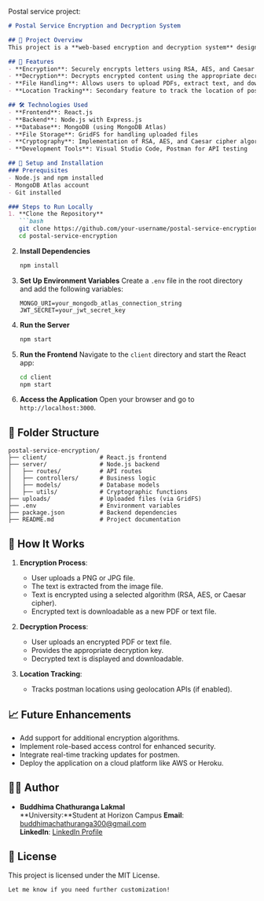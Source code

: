 Postal service project:

```markdown
# Postal Service Encryption and Decryption System

## 📜 Project Overview
This project is a **web-based encryption and decryption system** designed for the postal service to ensure the confidentiality and security of sensitive letters. The system enables users to upload PDFs, extract text, encrypt it using cryptographic algorithms, and download the encrypted content. It also supports decryption of encrypted PDFs using the appropriate keys.

## 🌟 Features
- **Encryption**: Securely encrypts letters using RSA, AES, and Caesar cipher algorithms.
- **Decryption**: Decrypts encrypted content using the appropriate decryption keys.
- **File Handling**: Allows users to upload PDFs, extract text, and download the encrypted or decrypted content as a PDF or text file.
- **Location Tracking**: Secondary feature to track the location of postmen.

## 🛠️ Technologies Used
- **Frontend**: React.js
- **Backend**: Node.js with Express.js
- **Database**: MongoDB (using MongoDB Atlas)
- **File Storage**: GridFS for handling uploaded files
- **Cryptography**: Implementation of RSA, AES, and Caesar cipher algorithms
- **Development Tools**: Visual Studio Code, Postman for API testing

## 🚀 Setup and Installation
### Prerequisites
- Node.js and npm installed
- MongoDB Atlas account
- Git installed

### Steps to Run Locally
1. **Clone the Repository**
   ```bash
   git clone https://github.com/your-username/postal-service-encryption.git
   cd postal-service-encryption
   ```

2. **Install Dependencies**
   ```bash
   npm install
   ```

3. **Set Up Environment Variables**
   Create a `.env` file in the root directory and add the following variables:
   ```
   MONGO_URI=your_mongodb_atlas_connection_string
   JWT_SECRET=your_jwt_secret_key
   ```

4. **Run the Server**
   ```bash
   npm start
   ```

5. **Run the Frontend**
   Navigate to the `client` directory and start the React app:
   ```bash
   cd client
   npm start
   ```

6. **Access the Application**
   Open your browser and go to `http://localhost:3000`.

## 📂 Folder Structure
```
postal-service-encryption/
├── client/               # React.js frontend
├── server/               # Node.js backend
│   ├── routes/           # API routes
│   ├── controllers/      # Business logic
│   ├── models/           # Database models
│   ├── utils/            # Cryptographic functions
├── uploads/              # Uploaded files (via GridFS)
├── .env                  # Environment variables
├── package.json          # Backend dependencies
├── README.md             # Project documentation
```

## 🧩 How It Works
1. **Encryption Process**:
   - User uploads a PNG or JPG file.
   - The text is extracted from the image file.
   - Text is encrypted using a selected algorithm (RSA, AES, or Caesar cipher).
   - Encrypted text is downloadable as a new PDF or text file.

2. **Decryption Process**:
   - User uploads an encrypted PDF or text file.
   - Provides the appropriate decryption key.
   - Decrypted text is displayed and downloadable.

3. **Location Tracking**:
   - Tracks postman locations using geolocation APIs (if enabled).

## 📈 Future Enhancements
- Add support for additional encryption algorithms.
- Implement role-based access control for enhanced security.
- Integrate real-time tracking updates for postmen.
- Deploy the application on a cloud platform like AWS or Heroku.

## 👨‍💻 Author
- **Buddhima Chathuranga Lakmal**  
  **University:**Student at Horizon Campus
  **Email**: buddhimachathuranga300@gmail.com  
  **LinkedIn**: [LinkedIn Profile]([https://www.linkedin.com/in/your-profile](https://www.linkedin.com/in/buddhima-chathuranga/))  

## 📄 License
This project is licensed under the MIT License.

```
Let me know if you need further customization!
